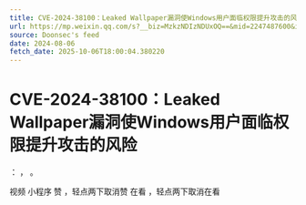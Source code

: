 ```yaml
---
title: CVE-2024-38100：Leaked Wallpaper漏洞使Windows用户面临权限提升攻击的风险
url: https://mp.weixin.qq.com/s?__biz=MzkzNDIzNDUxOQ==&mid=2247487600&idx=6&sn=5d02d33f1fcb736902e6fe86a06f2b49
source: Doonsec's feed
date: 2024-08-06
fetch_date: 2025-10-06T18:00:04.380220
---
```


# CVE-2024-38100：Leaked Wallpaper漏洞使Windows用户面临权限提升攻击的风险

：
，
。

视频
小程序
赞
，轻点两下取消赞
在看
，轻点两下取消在看